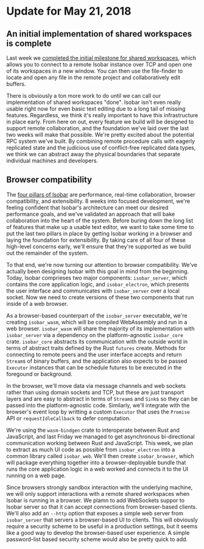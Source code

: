 # Update for May 21, 2018

## An initial implementation of shared workspaces is complete

Last week we [completed the initial milestone for shared workspaces](https://github.com/siberianmh/isobar/pull/33), which allows you to connect to a remote Isobar instance over TCP and open one of its workspaces in a new window. You can then use the file-finder to locate and open any file in the remote project and collaboratively edit buffers.

There is obviously a ton more work to do until we can call our implementation of shared workspaces "done". Isobar isn't even really usable right now for even basic text editing due to a long tail of missing features. Regardless, we think it's really important to have this infrastructure in place early. From here on out, every feature we build will be designed to support remote collaboration, and the foundation we've laid over the last two weeks will make that possible. We're pretty excited about the potential RPC system we've built. By combining remote procedure calls with eagerly replicated state and the judicious use of conflict-free replicated data types, we think we can abstract away the physical boundaries that separate individual machines and developers.

## Browser compatibility

The [four pillars of Isobar](../../README.md#foundational-priorities) are performance, real-time collaboration, browser compatibility, and extensibility. 8 weeks into focused development, we're feeling confident that Isobar's architecture can meet our desired performance goals, and we've validated an approach that will bake collaboration into the heart of the system. Before buring down the long list of features that make up a usable text editor, we want to take some time to put the last two pillars in place by getting Isobar working in a browser and laying the foundation for extensibility. By taking care of all four of these high-level concerns early, we'll ensure that they're supported as we build out the remainder of the system.

To that end, we're now turning our attention to browser compatibility. We've actually been designing Isobar with this goal in mind from the beginning. Today, Isobar comprieses two major components: `isobar_server`, which contains the core application logic, and `isobar_electron`, which presents the user interface and communicates with `isobar_server` over a local socket. Now we need to create versions of these two components that run inside of a web browser.

As a browser-based counterpart of the `isobar_server` executable, we're creating `isobar_wasm`, which will be compiled WebAssembly and run in a web browser. `isobar_wasm` will share the majority of its implementation with `isobar_server` via a dependency on the platform-agnostic `isobar_core` crate. `isobar_core` abstracts its communication with the outside world in terms of abstract traits defined by the Rust `futures` create. Methods for connecting to remote peers and the user interface accepts and return `Stream`s of binary buffers, and the application also expects to be passed `Executor` instances that can be schedule futures to be executed in the foregound or background.

In the browser, we'll move data via message channels and web sockets rather than using domain sockets and TCP, but these are just transport layers and are easy to abstract in terms of `Stream`s and `Sink`s so they can be passed into the platform-agnostic code. Similarly, we'll integrate with the browser's event loop by writting a custom `Executor` that uses the `Promise` API or `requestIdleCallback` to defer computation.

We're using the `wasm-bindgen` crate to interoperate between Rust and JavaScript, and last Friday we managed to get asynchronous bi-directional communication working between Rust and JavaScript. This week, we plan to extract as much UI code as possible from `isobar_electron` into a common library called `isobar_web`. We'll then create `isobar_browser`, which will package everything together into a browser-deployable bundle that runs the core application logic in a web worked and connects it to the UI running on a web page.

Since browsers strongly sandbox interaction with the underlying machine, we will only support interactions with a remote shared workspaces when Isobar is running in a browser. We plamn to add WebSockets suppor to Isobar server so that it can accept connections from browser-based clients. We'll also add an `--http` option that exposes a simple web server from `isobar_server` that servers a browser-based UI to clients. This will obviously require a security scheme to be useful in a production settings, but it seems like a good way to develop the browser-based user experience. A simple password-list based security scheme would also be pretty quick to add.
